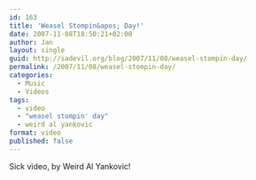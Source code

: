```yaml
---
id: 163
title: 'Weasel Stompin&apos; Day!'
date: 2007-11-08T18:50:21+02:00
author: Jan
layout: single
guid: http://sadevil.org/blog/2007/11/08/weasel-stompin-day/
permalink: /2007/11/08/weasel-stompin-day/
categories:
  - Music
  - Videos
tags:
  - video
  - "weasel stompin' day"
  - weird al yankovic
format: video
published: false
---
```

Sick video, by Weird Al Yankovic!
